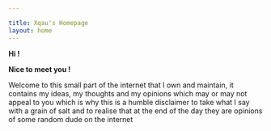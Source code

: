 ```yaml
---

title: Xqau's Homepage
layout: home
---
```



**Hi !** 

**Nice to meet you !**

Welcome to this small part of the internet that I own and maintain, it contains my ideas, my thoughts and my opinions which may or may not appeal to you which is why this is a humble disclaimer to take what I say with a grain of salt and to realise that at the end of the day they are opinions of some random dude on the internet

